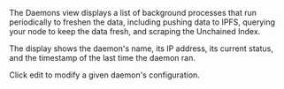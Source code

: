 The Daemons view displays a list of background processes that run periodically to freshen the data, including pushing data to IPFS, querying your node to keep the data fresh, and scraping the Unchained Index.

The display shows the daemon's name, its IP address, its current status, and the timestamp of the last time the daemon ran.

Click edit to modify a given daemon's configuration.

